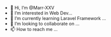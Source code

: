 - 👋 Hi, I’m @Marr-XXV
- 👀 I’m interested in Web Dev...
- 🌱 I’m currently learning Laravel Framework ...
- 💞️ I’m looking to collaborate on ...
- 📫 How to reach me ...

<!---
Marr-XXV/Marr-XXV is a ✨ special ✨ repository because its `README.md` (this file) appears on your GitHub profile.
You can click the Preview link to take a look at your changes.
--->
